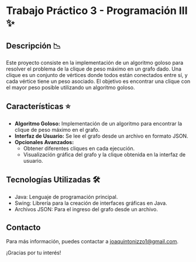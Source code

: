 # Trabajo Práctico 3 - Programación III ​✨​

## Descripción 📉​

Este proyecto consiste en la implementación de un algoritmo goloso para resolver el problema de la clique de peso máximo en un grafo dado. Una clique es un conjunto de vértices donde todos están conectados entre sí, y cada vértice tiene un peso asociado. El objetivo es encontrar una clique con el mayor peso posible utilizando un algoritmo goloso.

## Características ⭐​

- **Algoritmo Goloso:** Implementación de un algoritmo para encontrar la clique de peso máximo en el grafo.
- **Interfaz de Usuario:** Se lee el grafo desde un archivo en formato JSON.
- **Opcionales Avanzados:**
  - Obtener diferentes cliques en cada ejecución.
  - Visualización gráfica del grafo y la clique obtenida en la interfaz de usuario.

## Tecnologías Utilizadas 🛠️

- Java: Lenguaje de programación principal.
- Swing: Librería para la creación de interfaces gráficas en Java.
- Archivos JSON: Para el ingreso del grafo desde un archivo.

## Contacto

Para más información, puedes contactar a [joaquintonizzo1@gmail.com](mailto:joaquintonizzo1@gmail.com).

¡Gracias por tu interés!
